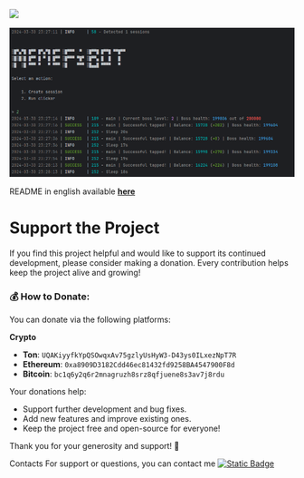 [<img src="https://img.shields.io/badge/Telegram-%40Me-orange">](https://t.me/glacier6496)

![img1](.github/images/demo.png)

README in english available [**here**](https://github.com/glaciers64/MemeFiBot/blob/main/README-EN.md)
# Support the Project

If you find this project helpful and would like to support its continued development, please consider making a donation. Every contribution helps keep the project alive and growing!

### 💰 How to Donate:

You can donate via the following platforms:


 **Crypto**  
   - **Ton**: `UQAKiyyfkYpQSOwqxAv75gzlyUsHyW3-D43ys0ILxezNpT7R`
   - **Ethereum**: `0xa8909D3182Cdd46ec81432fd9258BA4547900F8d`
   - **Bitcoin**: `bc1q6y2q6r2mnagruzh8srz8qfjuene8s3av7j8rdu`

Your donations help:
 
- Support further development and bug fixes.
- Add new features and improve existing ones.
- Keep the project free and open-source for everyone!

Thank you for your generosity and support! 🙏


Contacts
For support or questions, you can contact me [![Static Badge](https://img.shields.io/badge/Telegram-Channel-Link?style=for-the-badge&logo=Telegram&logoColor=white&logoSize=auto&color=blue)](https://t.me/glacier6496)
